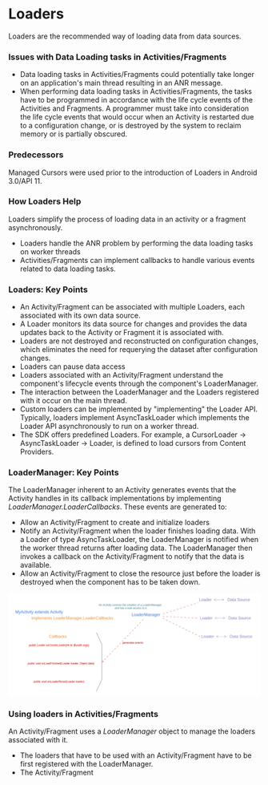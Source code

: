 # Loaders

Loaders are the recommended way of loading data from data sources. 

### Issues with Data Loading tasks in Activities/Fragments 

* Data loading tasks in Activities/Fragments could potentially take longer on an application's main thread resulting in an ANR message.
* When performing data loading tasks in Activities/Fragments, the tasks have to be programmed in accordance with the life cycle events of the Activities and Fragments. 
	A programmer must take into consideration the life cycle events that would occur when an Activity is restarted due to a configuration change, or is destroyed by the system 
	to reclaim memory or is partially obscured.

### Predecessors

Managed Cursors were used prior to the introduction of Loaders in Android 3.0/API 11.

### How Loaders Help

Loaders simplify the process of loading data in an activity or a fragment asynchronously. 

* Loaders handle the ANR problem by performing the data loading tasks on worker threads
* Activities/Fragments can implement callbacks to handle various events related to data loading tasks. 

### Loaders: Key Points

* An Activity/Fragment can be associated with multiple Loaders, each associated with its own data source. 
* A Loader monitors its data source for changes and provides the data updates back to the Activity or Fragment it is associated with.
* Loaders are not destroyed and reconstructed on configuration changes, which eliminates the need for requerying the dataset after configuration changes.
* Loaders can pause data access
* Loaders associated with an Activity/Fragment understand the component's lifecycle events through the component's LoaderManager.
* The interaction between the LoaderManager and the Loaders registered with it occur on the main thread.
* Custom loaders can be implemented by "implementing" the Loader API. Typically, loaders implement AsyncTaskLoader which implements the Loader API asynchronously to run on a worker thread.
* The SDK offers predefined Loaders. For example, a CursorLoader -> AsyncTaskLoader -> Loader, is defined to load cursors from Content Providers.

### LoaderManager: Key Points

The LoaderManager inherent to an Activity generates events that the Activity handles in its callback implementations by implementing *LoaderManager.LoaderCallbacks*. 
These events are generated to:
* Allow an Activity/Fragment to create and initialize loaders
* Notify an Activity/Fragment when the loader finishes loading data. With a Loader of type AsyncTaskLoader, the LoaderManager is notified when the worker thread returns after loading data. 
	The LoaderManager then invokes a callback on the Activity/Fragment to notify that the data is available.
* Allow an Activity/Fragment to close the resource just before the loader is destroyed when the component has to be taken down. 

![](_misc/High%20Level%20Block%20Diagram.png)

### Using loaders in Activities/Fragments

An Activity/Fragment uses a *LoaderManager* object to manage the loaders associated with it. 

* The loaders that have to be used with an Activity/Fragment have to be first registered with the LoaderManager.
* The Activity/Fragment 

